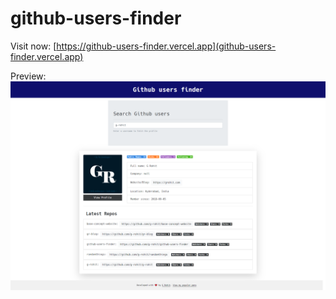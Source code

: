 # github-users-finder

Visit now: [https://github-users-finder.vercel.app](github-users-finder.vercel.app)

Preview:
![Preview-of-github-user-app](https://raw.githubusercontent.com/g-rohit/github-users-finder/main/screencapture-github-users-finder-vercel-app.png)